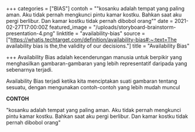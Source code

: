 +++
categories = ["BIAS"]
contoh = "\"kosanku adalah tempat yang paling aman. Aku tidak pernah mengkunci pintu kamar kostku. Bahkan saat aku pergi berlibur. Dan kamar kostku tidak pernah dibobol orang\""
date = 2021-02-27T17:00:00Z
featured_image = "/uploads/storyboard-brainstorm-presentation-4.png"
linktitle = "availability-bias"
source = ["https://whatis.techtarget.com/definition/availability-bias#:~:text=The availability bias is the,the validity of our decisions."]
title = "Availability Bias"

+++
Availability Bias adalah kecenderungan manusia untuk berpikir yang menghasilkan gambaran-gambaran yang lebih representatif daripada yang sebenarnya terjadi. <!--more-->

Availability Bias terjadi ketika kita menciptakan suati gambaran tentang sesuatu, dengan mengunakan contoh-contoh yang lebih mudah muncul

**CONTOH**

"kosanku adalah tempat yang paling aman. Aku tidak pernah mengkunci pintu kamar kostku. Bahkan saat aku pergi berlibur. Dan kamar kostku tidak pernah dibobol orang"